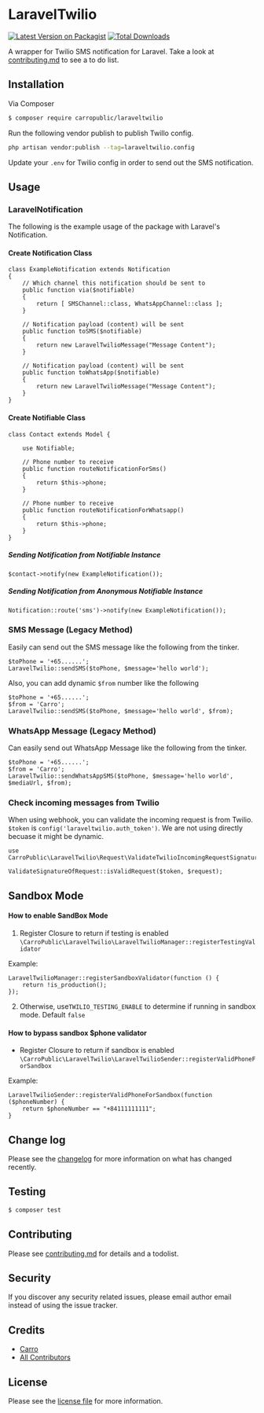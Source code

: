 # LaravelTwilio

[![Latest Version on Packagist][ico-version]][link-packagist]
[![Total Downloads][ico-downloads]][link-downloads]

A wrapper for Twilio SMS notification for Laravel. Take a look at [contributing.md](contributing.md) to see a to do list.

## Installation

Via Composer

``` bash
$ composer require carropublic/laraveltwilio
```

Run the following vendor publish to publish Twillo config.

```bash
php artisan vendor:publish --tag=laraveltwilio.config
```

Update your `.env` for Twilio config in order to send out the SMS notification.

## Usage

### LaravelNotification

The following is the example usage of the package with Laravel's Notification.

#### Create Notification Class

```
class ExampleNotification extends Notification
{
    // Which channel this notification should be sent to
    public function via($notifiable)
    {
        return [ SMSChannel::class, WhatsAppChannel::class ];
    }
    
    // Notification payload (content) will be sent
    public function toSMS($notifiable)
    {
        return new LaravelTwilioMessage("Message Content");
    }
    
    // Notification payload (content) will be sent
    public function toWhatsApp($notifiable)
    {
        return new LaravelTwilioMessage("Message Content");
    }
}
```

#### Create Notifiable Class

```
class Contact extends Model {

    use Notifiable;
    
    // Phone number to receive
    public function routeNotificationForSms()
    {
        return $this->phone;
    }
    
    // Phone number to receive
    public function routeNotificationForWhatsapp()
    {
        return $this->phone;
    }
}
```

##### Sending Notification from Notifiable Instance

```
$contact->notify(new ExampleNotification());
```

##### Sending Notification from Anonymous Notifiable Instance

```
Notification::route('sms')->notify(new ExampleNotification());
```

### SMS Message (Legacy Method)

Easily can send out the SMS message like the following from the tinker.

	$toPhone = '+65......';
	LaravelTwilio::sendSMS($toPhone, $message='hello world');

Also, you can add dynamic `$from` number like the following

    $toPhone = '+65......';
    $from = 'Carro';
	LaravelTwilio::sendSMS($toPhone, $message='hello world', $from);

### WhatsApp Message (Legacy Method)

Can easily send out WhatsApp Message like the following from the tinker.

    $toPhone = '+65......';
    $from = 'Carro';
	LaravelTwilio::sendWhatsAppSMS($toPhone, $message='hello world', $mediaUrl, $from);

### Check incoming messages from Twilio

When using webhook, you can validate the incoming request is from Twilio. `$token` is `config('laraveltwilio.auth_token')`. We are not using directly
becuase it might be dynamic.

```
use CarroPublic\LaravelTwilio\Request\ValidateTwilioIncomingRequestSignature;

ValidateSignatureOfRequest::isValidRequest($token, $request);
```

## Sandbox Mode

#### How to enable SandBox Mode

1. Register Closure to return if testing is enabled `\CarroPublic\LaravelTwilio\LaravelTwilioManager::registerTestingValidator`

Example:

```
LaravelTwilioManager::registerSandboxValidator(function () {
    return !is_production();
});
```

2. Otherwise, use`TWILIO_TESTING_ENABLE` to determine if running in sandbox mode. Default `false`

#### How to bypass sandbox $phone validator

- Register Closure to return if sandbox is enabled `\CarroPublic\LaravelTwilio\LaravelTwilioSender::registerValidPhoneForSandbox`

Example: 

```
LaravelTwilioSender::registerValidPhoneForSandbox(function ($phoneNumber) {
    return $phoneNumber == "+84111111111";
}
```

## Change log

Please see the [changelog](changelog.md) for more information on what has changed recently.

## Testing

``` bash
$ composer test
```

## Contributing

Please see [contributing.md](contributing.md) for details and a todolist.

## Security

If you discover any security related issues, please email author email instead of using the issue tracker.

## Credits

- [Carro][link-author]
- [All Contributors][link-contributors]

## License

Please see the [license file](license.md) for more information.

[ico-version]: https://img.shields.io/packagist/v/carropublic/laraveltwilio.svg?style=flat-square
[ico-downloads]: https://img.shields.io/packagist/dt/carropublic/laraveltwilio.svg?style=flat-square

[link-packagist]: https://packagist.org/packages/carropublic/laraveltwilio
[link-downloads]: https://packagist.org/packages/carropublic/laraveltwilio
[link-author]: https://github.com/carropublic
[link-contributors]: ../../contributors]